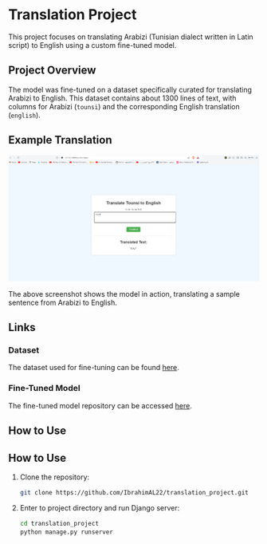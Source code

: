 # Translation Project

This project focuses on translating Arabizi (Tunisian dialect written in Latin script) to English using a custom fine-tuned model.

## Project Overview

The model was fine-tuned on a dataset specifically curated for translating Arabizi to English. This dataset contains about 1300 lines of text, with columns for Arabizi (`tounsi`) and the corresponding English translation (`english`).

## Example Translation

![Screenshot of Translation](captures/Screenshot%202024-08-25%20122149.png)

The above screenshot shows the model in action, translating a sample sentence from Arabizi to English.


## Links

### Dataset
The dataset used for fine-tuning can be found [here](https://huggingface.co/datasets/IbrahimAL24/TNtoEng-By-Ibrahim-V1-Dataset).

### Fine-Tuned Model
The fine-tuned model repository can be accessed [here](https://huggingface.co/IbrahimAL24/TNtoEng-By-Ibrahim-V1).

## How to Use


## How to Use

1. Clone the repository:
   ```bash
   git clone https://github.com/IbrahimAL22/translation_project.git


1. Enter to project directory and run Django server:
   ```bash
   cd translation_project
   python manage.py runserver


